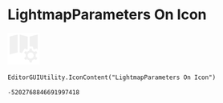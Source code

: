# LightmapParameters On Icon
![](/img/LightmapParameters%20On%20Icon.png)

``` CSharp
EditorGUIUtility.IconContent("LightmapParameters On Icon")
```
```
-5202768846691997418
```
